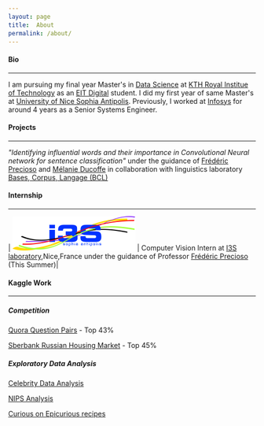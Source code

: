 ```yaml
---
layout: page
title:  About
permalink: /about/
---
```


#### Bio
----
I am pursuing my final year Master's in [Data Science](http://www.masterschool.eitdigital.eu/programmes/dsc/) at [KTH Royal Institue of Technology](www.kth.se) as an [EIT Digital](http://www.masterschool.eitdigital.eu/) student.
I did my first year of same Master's at [University of Nice Sophia Antipolis](http://unice.fr/en). Previously, I worked at [Infosys](https://www.infosys.com/) for around 4 years as a Senior Systems Engineer.

#### Projects
----
*"Identifying influential words and their importance in Convolutional Neural network for sentence classification"* under the guidance of [Frédéric Precioso](http://www.i3s.unice.fr/~precioso/)
and [Mélanie Ducoffe](https://www.linkedin.com/in/m%25C3%25A9lanie-ducoffe-bbb53165/) in collaboration with linguistics laboratory
[Bases, Corpus, Langage (BCL)](https://bcl.cnrs.fr/?lang=en) 

#### Internship
----

| ![i3s](/img/i3s.png) | Computer Vision Intern at [I3S laboratory](http://www.i3s.unice.fr/),Nice,France under the guidance of Professor [Frédéric Precioso](http://www.i3s.unice.fr/~precioso/) (This Summer)|    

#### Kaggle Work
----
##### Competition
[Quora Question Pairs](https://www.kaggle.com/c/quora-question-pairs) - Top 43%

[Sberbank Russian Housing Market](https://www.kaggle.com/c/sberbank-russian-housing-market) - Top 45%
##### Exploratory Data Analysis
[Celebrity Data Analysis](https://www.kaggle.com/veereshelango/celebrity-death-analysis)

[NIPS Analysis](https://www.kaggle.com/veereshelango/nips-analysis)

[Curious on Epicurious recipes](https://www.kaggle.com/veereshelango/curious-on-epicurious-recipes)
